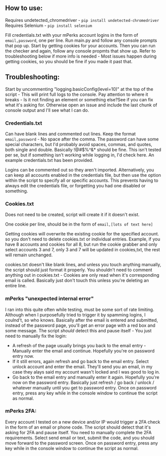 ## How to use:
Requires undetected_chromedriver - ```pip install undetected-chromedriver```  
Requires Selenium - ```pip install selenium```  

Fill credentials.txt with your mPerks account logins in the form of ```email,password```, one per line. Run main.py and follow any console prompts that pop up. Start by getting cookies for your accounts. Then you can run the checker and again, follow any console propmts that show up. Refer to troubleshooting below if more info is needed - Most issues happen during getting cookies, so you should be fine if you made it past that.

## Troubleshooting:
Start by uncommenting "logging.basicConfig(level=10)" at the top of the script - This will print full logs to the console. Pay attention to where it breaks - Is it not finding an element or something else?See if you can fix what it's asking for. Otherwise open an issue and include the last chunk of console output and I'll see what I can do.  

### Credentials.txt
Can have blank lines and commented out lines. Keep the format ```email,password``` - No space after the comma. The password can have some special characters, but I'd probably avoid spaces, commas, and quotes, both single and double. Basically !@#$%^&* should be fine. This isn't tested per se, but if something isn't working while logging in, I'd check here. An example credentials.txt has been provided.  

Logins can be commented out so they aren't imported.
Alternatively, you can keep all accounts enabled in the credentials file, but then use the option within the script to specify all or specific accounts. This prevents having to always edit the credentials file, or forgetting you had one disabled or something.

### Cookies.txt
Does not need to be created, script will create it if it doesn't exist.

One cookie per line, should be in the form of ```email,[lots of text here]```  

Getting cookies will overwrite the existing cookie for the specified account. so you don't need to delete cookies.txt or individual entries. Example, if you have 8 accounts and cookies for all 8, but run the cookie grabber and only select accounts 3 and 7, only 3 and 7 will be updated in cookies,txt, the rest will remain unchanged.

cookies.txt doesn't like blank lines, and unless you touch anything manually, the script should just format it properly. You shouldn't need to comment anything out in cookies.txt - Cookies are only read when it's corresponding email is called. Basically just don't touch this unless you're deleting an entire line.

### mPerks "unexpected internal error"
I ran into this quite often while testing, must be some sort of rate limiting. Although when I purposefully tried to trigger it by spamming logins, I coulnd't, so who knows. Basically after the email is entered and submitted, instead of the password page, you'll get an error page with a red box and some message. The script _should_ detect this and pause itself - You just need to manually fix the login:  
- A refresh of the page usually brings you back to the email entry - Manually enter the email and continue. Hopefully you're on password entry now.
- If it still errors, again refresh and go back to the email entry. Select unlock account and enter the email. They'll send you an email, in my case they alays said my account wasn't locked and I was good to log in.
- Go back to the email entry and manually enter it again. Hopefully you're now on the password entry.
Basically just refresh / go back / unlock / whatever manually until you get to password entry. Once on password entry, press any key while in the console window to continue the script as normal.

### mPerks 2FA:
Every account I tested on a new device and/or IP would trigger a 2FA check in the form of an email or phone code. The script should detect that it's asking for 2FA and pause itself. You need to manually complete the 2FA requirements. Select send email or text, submit the code, and you should move forward to the password screen. Once on password entry, press any key while in the console window to continue the script as normal.
